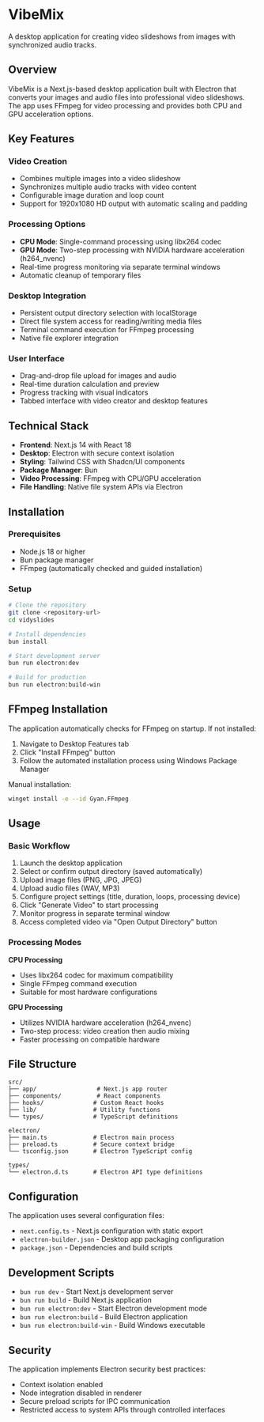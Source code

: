 # VibeMix

A desktop application for creating video slideshows from images with synchronized audio tracks.

## Overview

VibeMix is a Next.js-based desktop application built with Electron that converts your images and audio files into professional video slideshows. The app uses FFmpeg for video processing and provides both CPU and GPU acceleration options.

## Key Features

### Video Creation

-   Combines multiple images into a video slideshow
-   Synchronizes multiple audio tracks with video content
-   Configurable image duration and loop count
-   Support for 1920x1080 HD output with automatic scaling and padding

### Processing Options

-   **CPU Mode**: Single-command processing using libx264 codec
-   **GPU Mode**: Two-step processing with NVIDIA hardware acceleration (h264_nvenc)
-   Real-time progress monitoring via separate terminal windows
-   Automatic cleanup of temporary files

### Desktop Integration

-   Persistent output directory selection with localStorage
-   Direct file system access for reading/writing media files
-   Terminal command execution for FFmpeg processing
-   Native file explorer integration

### User Interface

-   Drag-and-drop file upload for images and audio
-   Real-time duration calculation and preview
-   Progress tracking with visual indicators
-   Tabbed interface with video creator and desktop features

## Technical Stack

-   **Frontend**: Next.js 14 with React 18
-   **Desktop**: Electron with secure context isolation
-   **Styling**: Tailwind CSS with Shadcn/UI components
-   **Package Manager**: Bun
-   **Video Processing**: FFmpeg with CPU/GPU acceleration
-   **File Handling**: Native file system APIs via Electron

## Installation

### Prerequisites

-   Node.js 18 or higher
-   Bun package manager
-   FFmpeg (automatically checked and guided installation)

### Setup

```bash
# Clone the repository
git clone <repository-url>
cd vidyslides

# Install dependencies
bun install

# Start development server
bun run electron:dev

# Build for production
bun run electron:build-win
```

## FFmpeg Installation

The application automatically checks for FFmpeg on startup. If not installed:

1. Navigate to Desktop Features tab
2. Click "Install FFmpeg" button
3. Follow the automated installation process using Windows Package Manager

Manual installation:

```bash
winget install -e --id Gyan.FFmpeg
```

## Usage

### Basic Workflow

1. Launch the desktop application
2. Select or confirm output directory (saved automatically)
3. Upload image files (PNG, JPG, JPEG)
4. Upload audio files (WAV, MP3)
5. Configure project settings (title, duration, loops, processing device)
6. Click "Generate Video" to start processing
7. Monitor progress in separate terminal window
8. Access completed video via "Open Output Directory" button

### Processing Modes

**CPU Processing**

-   Uses libx264 codec for maximum compatibility
-   Single FFmpeg command execution
-   Suitable for most hardware configurations

**GPU Processing**

-   Utilizes NVIDIA hardware acceleration (h264_nvenc)
-   Two-step process: video creation then audio mixing
-   Faster processing on compatible hardware

## File Structure

```
src/
├── app/                 # Next.js app router
├── components/          # React components
├── hooks/              # Custom React hooks
├── lib/                # Utility functions
└── types/              # TypeScript definitions

electron/
├── main.ts             # Electron main process
├── preload.ts          # Secure context bridge
└── tsconfig.json       # Electron TypeScript config

types/
└── electron.d.ts       # Electron API type definitions
```

## Configuration

The application uses several configuration files:

-   `next.config.ts` - Next.js configuration with static export
-   `electron-builder.json` - Desktop app packaging configuration
-   `package.json` - Dependencies and build scripts

## Development Scripts

-   `bun run dev` - Start Next.js development server
-   `bun run build` - Build Next.js application
-   `bun run electron:dev` - Start Electron development mode
-   `bun run electron:build` - Build Electron application
-   `bun run electron:build-win` - Build Windows executable

## Security

The application implements Electron security best practices:

-   Context isolation enabled
-   Node integration disabled in renderer
-   Secure preload scripts for IPC communication
-   Restricted access to system APIs through controlled interfaces
